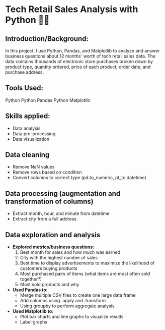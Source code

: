 # Tech Retail Sales Analysis with Python :technologist:
## Introduction/Background:
In this project, I use Python, Pandas, and Matplotlib to analyze and answer business questions about 12 months' worth of tech retail sales data. The data contains thousands of electronic store purchases broken down by product type, quantity ordered, price of each product, order date, and purchase address. 
## Tools Used:
Python
Python Pandas
Python Matplotlib
## Skills applied:
- Data analysis
- Data pre-processing
- Data visualization
## Data cleaning
- Remove NaN values
- Remove rows based on condition
- Convert columns to correct type (pd.to_numeric, pt_to.datetime)
## Data processing (augmentation and transformation of columns)
- Extract month, hour, and minute from datetime
- Extract city from a full address
## Data exploration and analysis
- **Explored metrics/business questions:**
    1. Best month for sales and how much was earned
    2. City with the highest number of sales
    3. Best time to display advertisements to maximize the likelihood of customers buying products
    4. Most purchased pairs of items (what items are most often sold together?)
    5. Most sold products and why
- **Used Pandas to:**
    - Merge multiple CSV files to create one large data frame
    - Add columns using .apply and .transform
    - Using groupby to perform aggregate analysis
- **Used Matplotlib to:**
    - Plot bar charts and line graphs to visualize results
    - Label graphs

